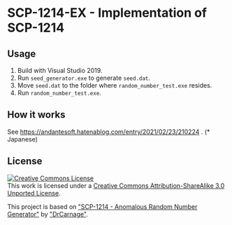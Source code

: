 # SCP-1214-EX - Implementation of SCP-1214

## Usage

1. Build with Visual Studio 2019.
1. Run `seed_generator.exe` to generate `seed.dat`.
1. Move `seed.dat` to the folder where `random_number_test.exe` resides. 
1. Run `random_number_test.exe`.

## How it works

See https://andantesoft.hatenablog.com/entry/2021/02/23/210224 . (* Japanese)

## License

<a rel="license" href="http://creativecommons.org/licenses/by-sa/3.0/"><img alt="Creative Commons License" style="border-width:0" src="https://i.creativecommons.org/l/by-sa/3.0/88x31.png" /></a><br />This work is licensed under a <a rel="license" href="http://creativecommons.org/licenses/by-sa/3.0/">Creative Commons Attribution-ShareAlike 3.0 Unported License</a>.

This project is based on ["SCP-1214 - Anomalous Random Number Generator"](http://www.scpwiki.com/scp-1214) by ["DrCarnage"](http://www.wikidot.com/user:info/drcarnage).
